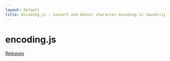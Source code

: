 ```yaml
---
layout: default
title: Encoding.js : Convert and detect character encoding in JavaScript
---
```


encoding.js
===========

[Releases](/releases)

